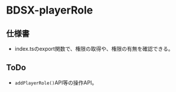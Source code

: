# BDSX-playerRole

## 仕様書

- index.tsのexport関数で、権限の取得や、権限の有無を確認できる。


## ToDo
- `addPlayerRole()`API等の操作API。
